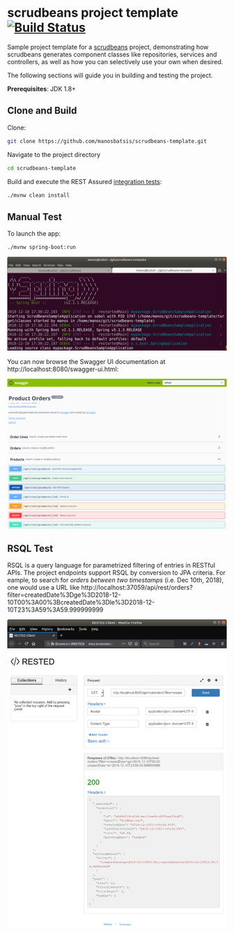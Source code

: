 # scrudbeans project template [![Build Status](https://travis-ci.org/manosbatsis/scrudbeans-template.svg?branch=master)](https://travis-ci.org/manosbatsis/scrudbeans-template)

Sample project template for a [scrudbeans](https://github.com/manosbatsis/scrudbeans) project, 
demonstrating how scrudbeans generates component classes like repositories, services and controllers, as well as 
 how you can selectively use your own when desired.

The following sections will guide you in building and testing the project. 

**Prerequisites**: JDK 1.8+


## Clone and Build

Clone:

```bash
git clone https://github.com/manosbatsis/scrudbeans-template.git
```

Navigate to the project directory

```bash
cd scrudbeans-template
```

Build and execute the REST Assured [integration tests](src/test/java/mypackage/test/RestServicesIntegrationTest.java):


```bash
./mvnw clean install
```

## Manual Test

To launch the app:

```bash
./mvnw spring-boot:run
```

![./mvnw spring-boot:run][spring-boot-run]


You can now browse the Swagger UI documentation at http://localhost:8080/swagger-ui.html:

![swagger-ui][swagger-ui]


## RSQL Test

RSQL is a query language for parametrized filtering of entries in RESTful APIs. The project endpoints support RSQL 
by conversion to JPA criteria. For eample, to search for _orders between two timestamps_ (i.e. Dec 10th, 2018), one would use a URL 
like http://localhost:37059/api/rest/orders?filter=createdDate%3Dge%3D2018-12-10T00%3A00%3BcreatedDate%3Dle%3D2018-12-10T23%3A59%3A59.999999999


![RSQL Example][rsql-eample]

[spring-boot-run]: etc/img/spring-boot-run.png "Manually launching app"
[swagger-ui]: etc/img/swagger-ui.png "Swagger UI"
[rsql-eample]: etc/img/rsql-eample.png "RSQL example: search between dates"

